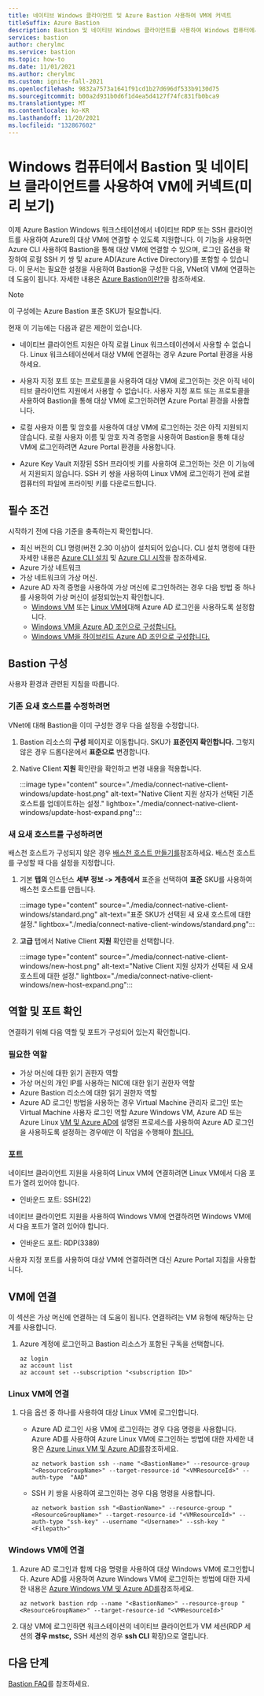```yaml
---
title: 네이티브 Windows 클라이언트 및 Azure Bastion 사용하여 VM에 커넥트
titleSuffix: Azure Bastion
description: Bastion 및 네이티브 Windows 클라이언트를 사용하여 Windows 컴퓨터에서 VM에 연결하는 방법을 알아봅니다.
services: bastion
author: cherylmc
ms.service: bastion
ms.topic: how-to
ms.date: 11/01/2021
ms.author: cherylmc
ms.custom: ignite-fall-2021
ms.openlocfilehash: 9832a7573a1641f91cd1b27d696df533b9130d75
ms.sourcegitcommit: b00a2d931b0d6f1d4ea5d4127f74fc831fb0bca9
ms.translationtype: MT
ms.contentlocale: ko-KR
ms.lasthandoff: 11/20/2021
ms.locfileid: "132867602"
---
```

# <a name="connect-to-a-vm-using-bastion-and-the-native-client-on-your-windows-computer-preview"></a>Windows 컴퓨터에서 Bastion 및 네이티브 클라이언트를 사용하여 VM에 커넥트(미리 보기)

이제 Azure Bastion Windows 워크스테이션에서 네이티브 RDP 또는 SSH 클라이언트를 사용하여 Azure의 대상 VM에 연결할 수 있도록 지원합니다. 이 기능을 사용하면 Azure CLI 사용하여 Bastion을 통해 대상 VM에 연결할 수 있으며, 로그인 옵션을 확장하여 로컬 SSH 키 쌍 및 azure AD(Azure Active Directory)를 포함할 수 있습니다. 이 문서는 필요한 설정을 사용하여 Bastion을 구성한 다음, VNet의 VM에 연결하는 데 도움이 됩니다. 자세한 내용은 [Azure Bastion이란?](bastion-overview.md)을 참조하세요.

> [!NOTE]
> 이 구성에는 Azure Bastion 표준 SKU가 필요합니다.
>

현재 이 기능에는 다음과 같은 제한이 있습니다.

* 네이티브 클라이언트 지원은 아직 로컬 Linux 워크스테이션에서 사용할 수 없습니다. Linux 워크스테이션에서 대상 VM에 연결하는 경우 Azure Portal 환경을 사용하세요.

* 사용자 지정 포트 또는 프로토콜을 사용하여 대상 VM에 로그인하는 것은 아직 네이티브 클라이언트 지원에서 사용할 수 없습니다. 사용자 지정 포트 또는 프로토콜을 사용하여 Bastion을 통해 대상 VM에 로그인하려면 Azure Portal 환경을 사용합니다.

* 로컬 사용자 이름 및 암호를 사용하여 대상 VM에 로그인하는 것은 아직 지원되지 않습니다. 로컬 사용자 이름 및 암호 자격 증명을 사용하여 Bastion을 통해 대상 VM에 로그인하려면 Azure Portal 환경을 사용합니다.

* Azure Key Vault 저장된 SSH 프라이빗 키를 사용하여 로그인하는 것은 이 기능에서 지원되지 않습니다. SSH 키 쌍을 사용하여 Linux VM에 로그인하기 전에 로컬 컴퓨터의 파일에 프라이빗 키를 다운로드합니다.

## <a name="prerequisites"></a><a name="prereq"></a>필수 조건

시작하기 전에 다음 기준을 충족하는지 확인합니다.

* 최신 버전의 CLI 명령(버전 2.30 이상)이 설치되어 있습니다. CLI 설치 명령에 대한 자세한 내용은 [Azure CLI 설치](/cli/azure/install-azure-cli) 및 [Azure CLI 시작](/cli/azure/get-started-with-azure-cli)을 참조하세요.
* Azure 가상 네트워크
* 가상 네트워크의 가상 머신.
* Azure AD 자격 증명을 사용하여 가상 머신에 로그인하려는 경우 다음 방법 중 하나를 사용하여 가상 머신이 설정되었는지 확인합니다.
    * [Windows VM](../active-directory/devices/howto-vm-sign-in-azure-ad-windows.md) 또는 [Linux VM에](../active-directory/devices/howto-vm-sign-in-azure-ad-linux.md)대해 Azure AD 로그인을 사용하도록 설정합니다.
    * [Windows VM을 Azure AD 조인으로 구성합니다.](../active-directory/devices/concept-azure-ad-join.md)
    * [Windows VM을 하이브리드 Azure AD 조인으로 구성합니다.](../active-directory/devices/concept-azure-ad-join-hybrid.md)

## <a name="configure-bastion"></a>Bastion 구성

사용자 환경과 관련된 지침을 따릅니다.

### <a name="to-modify-an-existing-bastion-host"></a>기존 요새 호스트를 수정하려면

VNet에 대해 Bastion을 이미 구성한 경우 다음 설정을 수정합니다.

1. Bastion 리소스의 **구성** 페이지로 이동합니다. SKU가 **표준인지 확인합니다.** 그렇지 않은 경우 드롭다운에서 **표준으로** 변경합니다.
1. Native Client **지원** 확인란을 확인하고 변경 내용을 적용합니다.

    :::image type="content" source="./media/connect-native-client-windows/update-host.png" alt-text="Native Client 지원 상자가 선택된 기존 호스트를 업데이트하는 설정." lightbox="./media/connect-native-client-windows/update-host-expand.png":::

### <a name="to-configure-a-new-bastion-host"></a>새 요새 호스트를 구성하려면

배스천 호스트가 구성되지 않은 경우 [배스천 호스트 만들기를](tutorial-create-host-portal.md#createhost)참조하세요. 배스천 호스트를 구성할 때 다음 설정을 지정합니다.

1. 기본 **탭의** 인스턴스 **세부 정보 -> 계층에서** 표준을 선택하여 **표준** SKU를 사용하여 배스천 호스트를 만듭니다.

   :::image type="content" source="./media/connect-native-client-windows/standard.png" alt-text="표준 SKU가 선택된 새 요새 호스트에 대한 설정." lightbox="./media/connect-native-client-windows/standard.png":::
1. **고급** 탭에서 Native Client **지원** 확인란을 선택합니다.

   :::image type="content" source="./media/connect-native-client-windows/new-host.png" alt-text="Native Client 지원 상자가 선택된 새 요새 호스트에 대한 설정." lightbox="./media/connect-native-client-windows/new-host-expand.png":::

## <a name="verify-roles-and-ports"></a>역할 및 포트 확인

연결하기 위해 다음 역할 및 포트가 구성되어 있는지 확인합니다.

### <a name="required-roles"></a>필요한 역할

* 가상 머신에 대한 읽기 권한자 역할
* 가상 머신의 개인 IP를 사용하는 NIC에 대한 읽기 권한자 역할
* Azure Bastion 리소스에 대한 읽기 권한자 역할
* Azure AD 로그인 방법을 사용하는 경우 Virtual Machine 관리자 로그인 또는 Virtual Machine 사용자 로그인 역할 Azure Windows VM, Azure AD 또는 Azure Linux [VM 및 Azure AD에](../active-directory/devices/howto-vm-sign-in-azure-ad-windows.md) 설명된 프로세스를 사용하여 Azure AD 로그인을 사용하도록 설정하는 경우에만 이 작업을 수행해야 [합니다.](../active-directory/devices/howto-vm-sign-in-azure-ad-linux.md)

### <a name="ports"></a>포트

네이티브 클라이언트 지원을 사용하여 Linux VM에 연결하려면 Linux VM에서 다음 포트가 열려 있어야 합니다.

* 인바운드 포트: SSH(22)

네이티브 클라이언트 지원을 사용하여 Windows VM에 연결하려면 Windows VM에서 다음 포트가 열려 있어야 합니다.

* 인바운드 포트: RDP(3389)

사용자 지정 포트를 사용하여 대상 VM에 연결하려면 대신 Azure Portal 지침을 사용합니다.

## <a name="connect-to-a-vm"></a><a name="connect"></a>VM에 연결

이 섹션은 가상 머신에 연결하는 데 도움이 됩니다. 연결하려는 VM 유형에 해당하는 단계를 사용합니다.

1. Azure 계정에 로그인하고 Bastion 리소스가 포함된 구독을 선택합니다.

   ```azurecli-interactive
   az login
   az account list
   az account set --subscription "<subscription ID>"
   ```

### <a name="connect-to-a-linux-vm"></a>Linux VM에 연결

1. 다음 옵션 중 하나를 사용하여 대상 Linux VM에 로그인합니다.

   * Azure AD 로그인 사용 VM에 로그인하는 경우 다음 명령을 사용합니다. Azure AD를 사용하여 Azure Linux VM에 로그인하는 방법에 대한 자세한 내용은 [Azure Linux VM 및 Azure AD를](../active-directory/devices/howto-vm-sign-in-azure-ad-linux.md)참조하세요.

     ```azurecli-interactive
     az network bastion ssh --name "<BastionName>" --resource-group "<ResourceGroupName>" --target-resource-id "<VMResourceId>" --auth-type  "AAD"
     ```

   * SSH 키 쌍을 사용하여 로그인하는 경우 다음 명령을 사용합니다.

      ```azurecli-interactive
      az network bastion ssh "<BastionName>" --resource-group "<ResourceGroupName>" --target-resource-id "<VMResourceId>" --auth-type "ssh-key" --username "<Username>" --ssh-key "<Filepath>"
      ```

### <a name="connect-to-a-windows-vm"></a>Windows VM에 연결

1. Azure AD 로그인과 함께 다음 명령을 사용하여 대상 Windows VM에 로그인합니다. Azure AD를 사용하여 Azure Windows VM에 로그인하는 방법에 대한 자세한 내용은 [Azure Windows VM 및 Azure AD를](../active-directory/devices/howto-vm-sign-in-azure-ad-windows.md)참조하세요.

      ```azurecli-interactive
      az network bastion rdp --name "<BastionName>" --resource-group "<ResourceGroupName>" --target-resource-id "<VMResourceId>"
      ```

1. 대상 VM에 로그인하면 워크스테이션의 네이티브 클라이언트가 VM 세션(RDP 세션의 **경우 mstsc,** SSH 세션의 경우 **ssh CLI** 확장)으로 열립니다.

## <a name="next-steps"></a>다음 단계

[Bastion FAQ](bastion-faq.md)를 참조하세요.
